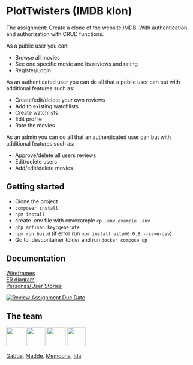 # PlotTwisters (IMDB klon)
The assignment:
Create a clone of the website IMDB. With authentication and authorization with CRUD functions.  

As a public user you can:  
+ Browse all movies
+ See one specific movie and its reviews and rating
+ Register/Login

As an authenticated user you can do all that a public user can but with additional features such as:
+ Create/edit/delete your own reviews
+ Add to existing watchlists
+ Create watchlists
+ Edit profile
+ Rate the movies

As an admin you can do all that an authenticated user can but with additional features such as:
+ Approve/delete all users reviews
+ Edit/delete users
+ Add/edit/delete movies

## Getting started
- Clone the project
- ```composer install```
- ```npm install```
- create .env file with envexample ```cp .env.example .env```
- ```php artisan key:generate```
- ```npm run build``` (if error run ```npm install vite@6.0.8 --save-dev```)
- Go to .devcontainer folder and run ```docker compose up``` 




## Documentation
[Wireframes](https://www.figma.com/design/5UquiqSYlvEPiSWvdrFf6P/U04-?node-id=1-2&t=uhA5UZarIB90L1Jx-1)  
[ER diagram](https://www.figma.com/design/5UquiqSYlvEPiSWvdrFf6P/U04-?node-id=2-2&t=uhA5UZarIB90L1Jx-1)  
[Personas/User Stories](https://www.figma.com/design/5UquiqSYlvEPiSWvdrFf6P/U04-?node-id=0-1&t=uhA5UZarIB90L1Jx-1)  

[![Review Assignment Due Date](https://classroom.github.com/assets/deadline-readme-button-22041afd0340ce965d47ae6ef1cefeee28c7c493a6346c4f15d667ab976d596c.svg)](https://classroom.github.com/a/9Y3cG2WL)

## The team
<img src="https://avatars.githubusercontent.com/u/180839920?v=4" width="50" height="50"> <img src="https://avatars.githubusercontent.com/u/113346456?v=4" width="50" height="50">  <img src="https://avatars.githubusercontent.com/u/55243305?v=4" width="50" height="50"> <img src="https://avatars.githubusercontent.com/u/180587803?v=4" width="50" height="50">  

[Gabbe](https://github.com/gabrielkereklidispaulin), [Madde](https://github.com/Norozkhani), [Memoona](https://github.com/memoona-tahira), [Ida](https://github.com/Chokladglasyr)